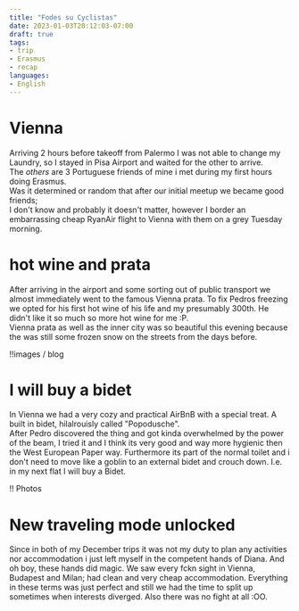 ```yaml
---
title: "Fodes su Cyclistas"
date: 2023-01-03T20:12:03-07:00
draft: true
tags:
- trip
- Erasmus
- recap
languages:
- English
---
```


# Vienna

Arriving 2 hours before takeoff from Palermo I was not able to change my Laundry, so I stayed in Pisa Airport and waited for the other to arrive.  
The *others* are 3 Portuguese friends of mine i met during my first hours doing Erasmus.  
Was it determined or random that after our initial meetup we became good friends;  
I don't know and probably it doesn't matter, however I border an embarrassing cheap RyanAir flight to Vienna with them on a grey Tuesday morning.  

# hot wine and prata

After arriving in the airport and some sorting out of public transport we almost immediately went to the famous Vienna prata. To fix Pedros freezing we opted for his first hot wine of his life and my presumably 300th. He didn't like it so much so more hot wine for me :P.  
Vienna prata as well as the inner city was so beautiful this evening because the was still some frozen snow on the streets from the days before.

!!images / blog

# I will buy a bidet

In Vienna we had a very cozy and practical AirBnB with a special treat. 
A built in bidet, hilalrouisly called "Popodusche".  
After Pedro discovered the thing and got kinda overwhelmed by the power of the beam, I tried it and I think its very good and way more hygienic then the West European Paper way.
Furthermore its part of the normal toilet and i don't need to move like a goblin to an external bidet and crouch down.
I.e. in my next flat I will buy a Bidet.

!! Photos

# New traveling mode unlocked

Since in both of my December trips it was not my duty to plan any activities nor accommodation i just left myself in the competent hands of Diana. And oh boy, these hands did magic. We saw every fckn sight in Vienna, Budapest and Milan; had clean and very cheap accommodation. Everything in these terms was just perfect and still we had the time to split up sometimes when interests diverged. Also there was no fight at all :OO.  


